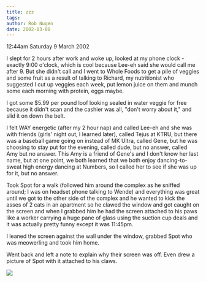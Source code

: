```yaml
---
title: zzz
tags: 
author: Rob Nugen
date: 2002-03-08
---
```


<title></title>
<p class=date>12:44am Saturday 9 March 2002</p>

<p>I slept for 2 hours after work and woke up, looked at my phone
clock - exactly 9:00 o'clock, which is cool because Lee-eh said she
would call me after 9.  But she didn't call and I went to Whole Foods
to get a pile of veggies and some fruit as a result of talking to
Richard, my nutritionist who suggested I cut up veggies each week, put
lemon juice on them and munch some each morning with protein, eggs
maybe.</p>

<p>I got some $5.99 per pound loof looking sealed in water veggie for
free because it didn't scan and the cashier was all, "don't worry
about it," and slid it on down the belt.</p>

<p>I felt WAY energetic (after my 2 hour nap) and called Lee-eh and
she was with friends (girls' night out, I learned later), called Tejus
at KTRU, but there was a baseball game going on instead of MK Ultra,
called Gene, but he was choosing to stay put for the evening, called
dude, but no answer, called Amy but no answer.  This Amy is a friend
of Gene's and I don't know her last name, but at one point, we both
learned that we both enjoy dancing-to-sweat high energy dancing at
Numbers, so I called her to see if she was up for it, but no
answer.</p>

<p>Took Spot for a walk (followed him around the complex as he sniffed
around; I was on headset phone talking to Wende) and everything was
great until we got to the other side of the complex and he wanted to
kick the asses of 2 cats in an apartment so he clawed the window and
got caught on the screen and when I grabbed him he had the screen
attached to his paws like a worker carrying a huge pane of glass using
the suction cup deals and it was actually pretty funny except it was
11:45pm.</p>

<p>I leaned the screen against the wall under the window, grabbed Spot
who was meowerling and took him home.</p>

<p>Went back and left a note to explain why their screen was off.
Even drew a picture of Spot with it attached to his claws.</p>

<p><img src='/images/rob/wL-ROB.gif'/></p>

